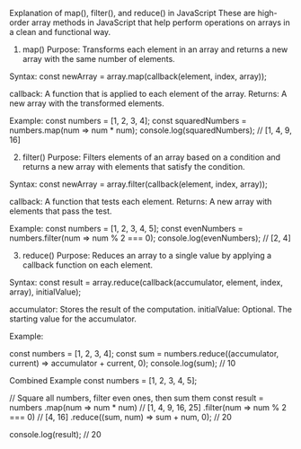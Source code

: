 Explanation of map(), filter(), and reduce() in JavaScript
These are high-order array methods in JavaScript that help perform operations on arrays in a clean and functional way.

1. map()
Purpose:
Transforms each element in an array and returns a new array with the same number of elements.

Syntax:
const newArray = array.map(callback(element, index, array));

callback: A function that is applied to each element of the array.
Returns: A new array with the transformed elements.

Example:
const numbers = [1, 2, 3, 4];
const squaredNumbers = numbers.map(num => num * num);
console.log(squaredNumbers); // [1, 4, 9, 16]


2. filter()
Purpose:
Filters elements of an array based on a condition and returns a new array with elements that satisfy the condition.

Syntax:
const newArray = array.filter(callback(element, index, array));

callback: A function that tests each element.
Returns: A new array with elements that pass the test.

Example:
const numbers = [1, 2, 3, 4, 5];
const evenNumbers = numbers.filter(num => num % 2 === 0);
console.log(evenNumbers); // [2, 4]


3. reduce()
Purpose:
Reduces an array to a single value by applying a callback function on each element.

Syntax:
const result = array.reduce(callback(accumulator, element, index, array), initialValue);

accumulator: Stores the result of the computation.
initialValue: Optional. The starting value for the accumulator.

Example:

const numbers = [1, 2, 3, 4];
const sum = numbers.reduce((accumulator, current) => accumulator + current, 0);
console.log(sum); // 10



Combined Example
const numbers = [1, 2, 3, 4, 5];

// Square all numbers, filter even ones, then sum them
const result = numbers
  .map(num => num * num) // [1, 4, 9, 16, 25]
  .filter(num => num % 2 === 0) // [4, 16]
  .reduce((sum, num) => sum + num, 0); // 20

console.log(result); // 20

